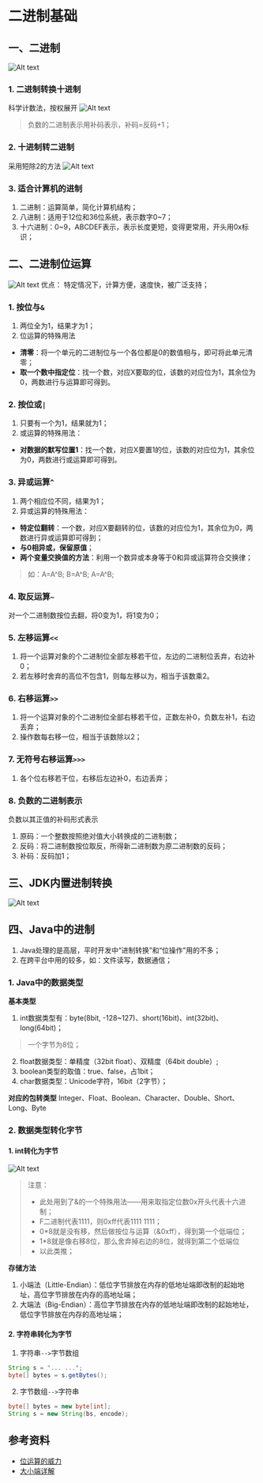 # 二进制基础
## 一、二进制
![Alt text](./BinarySystem-1.png)

### 1. 二进制转换十进制
科学计数法，按权展开
![Alt text](./BinarySystem-2.png)
> 负数的二进制表示用补码表示，补码=反码+1；

### 2. 十进制转二进制
采用短除2的方法
![Alt text](./BinarySystem-3.png)

### 3. 适合计算机的进制
1. 二进制：运算简单，简化计算机结构；
2. 八进制：适用于12位和36位系统，表示数字0~7；
3. 十六进制：0~9，ABCDEF表示，表示长度更短，变得更常用，开头用0x标识；

## 二、二进制位运算
![Alt text](./BinarySystem-4.png)
优点： 特定情况下，计算方便，速度快，被广泛支持；
### 1. 按位与`&`
1. 两位全为1，结果才为1；
2. 位运算的特殊用法
- **清零**：将一个单元的二进制位与一个各位都是0的数值相与，即可将此单元清零；
- **取一个数中指定位**：找一个数，对应X要取的位，该数的对应位为1，其余位为0，两数进行与运算即可得到。

### 2. 按位或`|`
1. 只要有一个为1，结果就为1；
2. 或运算的特殊用法：
- **对数据的默写位置1**：找一个数，对应X要置1的位，该数的对应位为1，其余位为0，两数进行或运算即可得到。

### 3. 异或运算`^`
1. 两个相应位不同，结果为1；
2. 异或运算的特殊用法：
- **特定位翻转**：一个数，对应X要翻转的位，该数的对应位为1，其余位为0，两数进行异或运算即可得到；
- **与0相异或，保留原值**；
- **两个变量交换值的方法**：利用一个数异或本身等于0和异或运算符合交换律；
> 如：A=A^B; B=A^B; A=A^B;

### 4. 取反运算`~`
对一个二进制数按位去翻，将0变为1，将1变为0；

### 5. 左移运算`<<`
1. 将一个运算对象的个二进制位全部左移若干位，左边的二进制位丢弃，右边补0；
2. 若左移时舍弃的高位不包含1，则每左移以为，相当于该数乘2。

### 6. 右移运算`>>`
1. 将一个运算对象的个二进制位全部右移若干位，正数左补0，负数左补1，右边丢弃；
2. 操作数每右移一位，相当于该数除以2；

### 7. 无符号右移运算`>>>`
1. 各个位右移若干位，右移后左边补0，右边丢弃；


### 8. 负数的二进制表示
负数以其正值的补码形式表示
1. 原码：一个整数按照绝对值大小转换成的二进制数；
2. 反码：将二进制数按位取反，所得新二进制数为原二进制数的反码；
3. 补码：反码加1；

## 三、JDK内置进制转换
![Alt text](./BinarySystem-5.png)

## 四、Java中的进制
1. Java处理的是高层，平时开发中“进制转换”和“位操作”用的不多；
2. 在跨平台中用的较多，如：文件读写，数据通信；
### 1. Java中的数据类型
**基本类型**
1. int数据类型有：byte(8bit, -128~127)、short(16bit)、int(32bit)、long(64bit)；
> 一个字节为8位；

2. float数据类型：单精度（32bit float）、双精度（64bit double）;
3. boolean类型的取值：true、false，占1bit；
4. char数据类型：Unicode字符，16bit（2字节）；

**对应的包转类型**
Integer、Float、Boolean、Character、Double、Short、Long、Byte

### 2. 数据类型转化字节
#### 1. int转化为字节
![Alt text](./BinarySystem-6.png)
> 注意：
> - 此处用到了&的一个特殊用法——用来取指定位数0x开头代表十六进制；
> - F二进制代表1111，则0xff代表1111 1111；
> - 0*8就是没有移，然后做按位与运算（&0xff），得到第一个低端位；
> - 1*8就是像右移8位，那么舍弃掉右边的8位，就得到第二个低端位
> - 以此类推；

**存储方法**
1. 小端法（Little-Endian）：低位字节排放在内存的低地址端即改制的起始地址，高位字节排放在内存的高地址端；
2. 大端法（Big-Endian）：高位字节排放在内存的低地址端即改制的起始地址，低位字节排放在内存的高地址端；

#### 2. 字符串转化为字节
1. 字符串`-->`字节数组
``` java
String s = "... ...";
byte[] bytes = s.getBytes();
```
2. 字节数组`-->`字符串
``` java
byte[] bytes = new byte[int];
String s = new String(bs, encode);
```

## 参考资料
- [位运算的威力](http://blog.csdn.net/iukey/article/details/7195265)
- [大小端详解](http://blog.csdn.net/zhaoshuzhaoshu/article/details/37600857)
